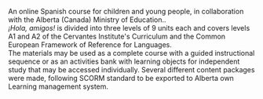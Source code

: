  An online Spanish course for children and young people, in collaboration with the Alberta (Canada) Ministry of Education..  
*¡Hola, amigos!* is divided into three levels of 9 units each and covers levels A1 and A2 of the Cervantes Institute's Curriculum and the Common European Framework of Reference for Languages.  
The materials may be used as a complete course with a guided instructional sequence or as an activities bank with learning objects for independent study that may be accessed individually. 
Several different content packages were made, following <span class="text-warning">SCORM</span> standard to be exported to Alberta own Learning management system.